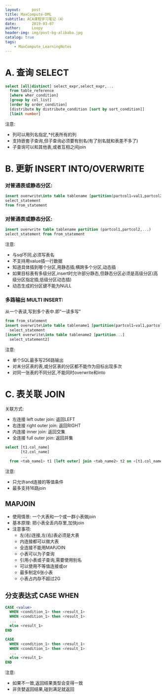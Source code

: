 ```yaml
---
layout:     post
title: MaxCompute-DML
subtitle: ACA课程学习笔记（4）
date:       2019-03-07
author:     Loopy
header-img: img/post-bg-alibaba.jpg
catalog: true
tags:
    - MaxCompute_LearningNotes
---
```


# A. 查询 SELECT

``` sql
select [all|distinct] select_expr,select_expr,...
  from table_reference
  [where wher_condition]
  [group by col_list]
  [order by order_condition]
  [distribute by distribute_condition [sort by sort_condition]]
  [limit number]
```

注意:
- 列可以用列名指定,\*代表所有的列
- 支持嵌套子查询,但子查询必须要有别名(有了别名就和表差不多了)
- 子查询可以和其他表,或者互相之间join

# B. 更新 INSERT INTO/OVERWRITE

### 对普通表或静态分区:
``` sql
insert overwrite\into table tablename [partition(partcol1=val1,partcol2=val2,...)]
select_statement
from from_statement
```

### 对普通表或静态分区:
``` sql
insert overwrite table tablename partition (partcol1,partcol2,...)
select_statement from from_statement
```

注意:
 - 与sql不同,必须写表名
 - 不支持用value插一行数据
 - 知道具体插到哪个分区,用静态插;横跨多个分区,动态插
 - 如果目标表有多级分区,insert时允许部分静态,但静态分区必须是高级分区(高级分区指定插,低级分区动态插)
 - 动态生成的分区键不能为NULL

### 多路输出 MULTI INSERT:

从一个表读,写到多个表中.即"一读多写"

``` sql
from from_statement
insert overwrite\into table tablename1 [partition(partcol1=val1,partcol2=val2,...)]
  select_statement
[insert overwrite\into table tablename2 [partition...]
  select_statement2]
```

注意:
- 单个SQL最多写256路输出
- 对未分区表的表,或分区表的分区都不能作为目标出现多次
- 对同一张表的不同分区,不能同时overwrite和into

# C. 表关联 JOIN

关联方式:
- 左连接 left outer join: 返回LEFT
- 右连接 right outer join: 返回RIGHT
- 内连接 inner join: 返回交集
- 全连接 full outer join: 返回并集

``` sql
select [t1.col_name]
       [t2.col_name]
       ...
  from <tab_name1> t1 [left outer] join <tab_name2> t2 on <[t1.col_name =t2.col_name][and t1.col_name =t2.col_name]...>
```

注意:
 - 只允许and连接的等值条件
 - 最多支持16路join

## MAPJOIN
- 使用情景: 一个大表和一个或一群小表做join
- 基本原理: 把小表全丢内存里,加快join
- 注意事项:
  - 左(右)连接,左(右)表必须是大表
  - 内连接都可以做大表
  - 全连接不能用MAPJOIN
  - 小表可以为子查询
  - 引用小表或子查询,需要使用别名
  - 可以使用不等值连接或or
  - 最多制定6张小表
  - 小表占内存不超过2G

## 分支表达式 CASE WHEN
```sql
CASE <value>
  WHEN <condition_1> then <result_1>
  WHEN <condition_1> then <result_1>
  ...
  else <result_1>
END
```

```sql
CASE
  WHEN <condition_1> then <result_1>
  WHEN <condition_1> then <result_1>
  ...
  else <result_1>
END
```

注意:
 - 如果不一致,返回结果类型会变得一致
 - 非贪婪返回结果,碰到满足就返回
